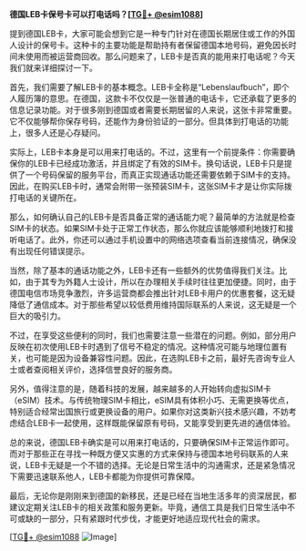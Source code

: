 **德国LEB卡保号卡可以打电话吗？[[TG💪+ @esim1088](https://t.me/s/esim1088)]**

提到德国LEB卡，大家可能会想到它是一种专门针对在德国长期居住或工作的外国人设计的保号卡。这种卡的主要功能是帮助持有者保留德国本地号码，避免因长时间未使用而被运营商回收。那么问题来了，LEB卡是否真的能用来打电话呢？今天我们就来详细探讨一下。

首先，我们需要了解LEB卡的基本概念。LEB卡全称是“Lebenslaufbuch”，即个人履历簿的意思。在德国，这款卡不仅仅是一张普通的电话卡，它还承载了更多的信息记录功能。对于很多刚到德国或者需要长期居留的人来说，这张卡非常重要。它不仅能够帮你保存号码，还能作为身份验证的一部分。但具体到打电话的功能上，很多人还是心存疑问。

实际上，LEB卡本身是可以用来打电话的。不过，这里有一个前提条件：你需要确保你的LEB卡已经成功激活，并且绑定了有效的SIM卡。换句话说，LEB卡只是提供了一个号码保留的服务平台，而真正实现通话功能还需要依赖于SIM卡的支持。因此，在购买LEB卡时，通常会附带一张预装SIM卡，这张SIM卡才是让你实际拨打电话的关键所在。

那么，如何确认自己的LEB卡是否具备正常的通话能力呢？最简单的方法就是检查SIM卡的状态。如果SIM卡处于正常工作状态，那么你就应该能够顺利地拨打和接听电话了。此外，你还可以通过手机设置中的网络选项查看当前连接情况，确保没有出现任何错误提示。

当然，除了基本的通话功能之外，LEB卡还有一些额外的优势值得我们关注。比如，由于其专为外籍人士设计，所以在办理相关手续时往往更加便捷。同时，由于德国电信市场竞争激烈，许多运营商都会推出针对LEB卡用户的优惠套餐，这无疑降低了通信成本。对于那些希望以较低费用维持国际联系的人来说，这无疑是一个巨大的吸引力。

不过，在享受这些便利的同时，我们也需要注意一些潜在的问题。例如，部分用户反映在初次使用LEB卡时遇到了信号不稳定的情况。这种情况可能与地理位置有关，也可能是因为设备兼容性问题。因此，在选购LEB卡之前，最好先咨询专业人士或者查阅相关评价，选择信誉良好的服务商。

另外，值得注意的是，随着科技的发展，越来越多的人开始转向虚拟SIM卡（eSIM）技术。与传统物理SIM卡相比，eSIM具有体积小巧、无需更换等优点，特别适合经常出国旅行或更换设备的用户。如果你对这类新兴技术感兴趣，不妨考虑结合LEB卡一起使用，这样既能保留原有号码，又能享受到更先进的通信体验。

总的来说，德国LEB卡确实是可以用来打电话的，只要确保SIM卡正常运作即可。而对于那些正在寻找一种既方便又实惠的方式来保持与德国本地号码联系的人来说，LEB卡无疑是一个不错的选择。无论是日常生活中的沟通需求，还是紧急情况下需要迅速联系他人，LEB卡都能为你提供可靠保障。

最后，无论你是刚刚来到德国的新移民，还是已经在当地生活多年的资深居民，都建议定期关注LEB卡的相关政策和服务更新。毕竟，通信工具是我们日常生活中不可或缺的一部分，只有紧跟时代步伐，才能更好地适应现代社会的需求。

[[TG💪+ @esim1088](https://t.me/s/esim1088) ![Image](https://i.postimg.cc/4NQfJmqS/Snipaste-2025-05-13-00-14-12.png)]